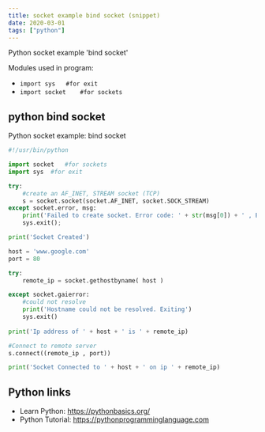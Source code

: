 ```yaml
---
title: socket example bind socket (snippet)
date: 2020-03-01
tags: ["python"]
---
```

Python socket example 'bind socket'


Modules used in program: 
* `import sys	#for exit`
* `import socket	#for sockets`

## python bind socket

Python socket example: bind socket

```python
#!/usr/bin/python

import socket	#for sockets
import sys	#for exit

try:
	#create an AF_INET, STREAM socket (TCP)
	s = socket.socket(socket.AF_INET, socket.SOCK_STREAM)
except socket.error, msg:
	print('Failed to create socket. Error code: ' + str(msg[0]) + ' , Error message : ' + msg[1])
	sys.exit();

print('Socket Created')

host = 'www.google.com'
port = 80

try:
	remote_ip = socket.gethostbyname( host )

except socket.gaierror:
	#could not resolve
	print('Hostname could not be resolved. Exiting')
	sys.exit()
	
print('Ip address of ' + host + ' is ' + remote_ip)

#Connect to remote server
s.connect((remote_ip , port))

print('Socket Connected to ' + host + ' on ip ' + remote_ip)


```

## Python links

- Learn Python: https://pythonbasics.org/
- Python Tutorial: https://pythonprogramminglanguage.com
